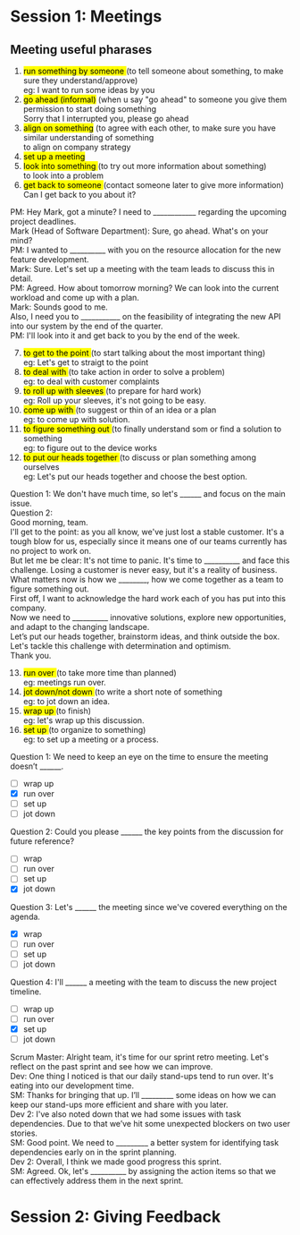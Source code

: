 # Session 1: Meetings
## Meeting useful pharases 
1. <mark>run something by someone </mark> (to tell someone about something, to make sure they understand/approve) </br> eg: I want to run some ideas by you
2. <mark>go ahead (informal)</mark> (when u say "go ahead" to someone you give them permission to start doing something </br> Sorry that I interrupted you, please go ahead
3. <mark> align on something</mark> (to agree with each other, to make sure you have similar understanding of something </br> to align on company strategy
4. <mark> set up a meeting </mark>
5. <mark> look into something </mark> (to try out more information about something) </br> to look into a problem
6. <mark> get back to someone </mark> (contact someone later to give more information) </br> Can I get back to you about it?</br>

PM: Hey Mark, got a minute? I need to ____________ regarding the upcoming project deadlines. </br>
Mark (Head of Software Department): Sure, go ahead. What's on your mind? </br>
PM: I wanted to __________ with you on the resource allocation for the new feature development.</br>
Mark: Sure. Let's set up a meeting with the team leads to discuss this in detail.</br>
PM: Agreed. How about tomorrow morning? We can look into the current workload and come up with a plan.</br>
Mark: Sounds good to me.</br>
Also, I need you to ___________ on the feasibility of integrating the new API into our system by the end of the quarter.</br>
PM: I'll look into it and get back to you by the end of the week.</br>

7.  <mark> to get to the point </mark> (to start talking about the most important thing)</br> eg: Let's get to straigt to the point
8.  <mark> to deal with </mark> (to take action in order to solve a problem) </br> eg: to deal with customer complaints
9.  <mark> to roll up with sleeves </mark> (to prepare for hard work) </br> eg: Roll up your sleeves, it's not going to be easy.
10. <mark> come up with </mark> (to suggest or thin of an idea or a plan </br> eg: to come up with solution.
11. <mark> to figure something out </mark> (to finally understand som or find a solution to something </br> eg: to figure out to the device works
12. <mark> to put our heads together </mark> (to discuss or plan something among ourselves </br> eg: Let's put our heads together and choose the best option. </br>

Question 1:
We don't have much time, so let's ______ and focus on the main issue.</br>
Question 2: </br>
Good morning, team.</br>
I'll get to the point: as you all know, we've just lost a stable customer. It's a tough blow for us, especially since it means one of our teams currently has no project to work on.</br>
But let me be clear: It's not time to panic. It's time to __________ and face this challenge.
Losing a customer is never easy, but it's a reality of business. What matters now is how we ________, how we come together as a team to figure something out.</br>
First off, I want to acknowledge the hard work each of you has put into this company.</br>
Now we need to __________ innovative solutions, explore new opportunities, and adapt to the changing landscape.</br>
Let’s put our heads together, brainstorm ideas, and think outside the box. Let's tackle this challenge with determination and optimism.</br>
Thank you.</br>

13. <mark> run over </mark> (to take more time than planned) </br> eg: meetings run over.
14. <mark> jot down/not down </mark> (to write a short note of something </br> eg: to jot down an idea.
15. <mark> wrap up </mark> (to finish) </br> eg: let's wrap up this discussion.
16. <mark> set up </mark> (to organize to something) </br> eg: to set up a meeting or a process.</br>

Question 1:
We need to keep an eye on the time to ensure the meeting doesn’t ______.
- [ ] wrap up
- [x] run over
- [ ] set up
- [ ] jot down
      
Question 2:
Could you please ______ the key points from the discussion for future reference?
- [ ] wrap 
- [ ] run over
- [ ] set up
- [x] jot down
      
Question 3:
Let's ______ the meeting since we've covered everything on the agenda.
- [x] wrap 
- [ ] run over
- [ ] set up
- [ ] jot down

Question 4:
I'll ______ a meeting with the team to discuss the new project timeline.
- [ ] wrap up
- [ ] run over
- [x] set up
- [ ] jot down

Scrum Master: Alright team, it's time for our sprint retro meeting. Let's reflect on the past sprint and see how we can improve.</br>
Dev: One thing I noticed is that our daily stand-ups tend to run over. It's eating into our development time.</br>
SM: Thanks for bringing that up. I’ll _________ some ideas on how we can keep our stand-ups more efficient and share with you later.</br>
Dev 2: I've also noted down that we had some issues with task dependencies. Due to that we’ve hit some unexpected blockers on two user stories.</br>
SM: Good point. We need to _________ a better system for identifying task dependencies early on in the sprint planning.</br>
Dev 2: Overall, I think we made good progress this sprint.</br>
SM: Agreed. Ok, let's __________ by assigning the action items so that we can effectively address them in the next sprint.</br>

# Session 2: Giving Feedback




